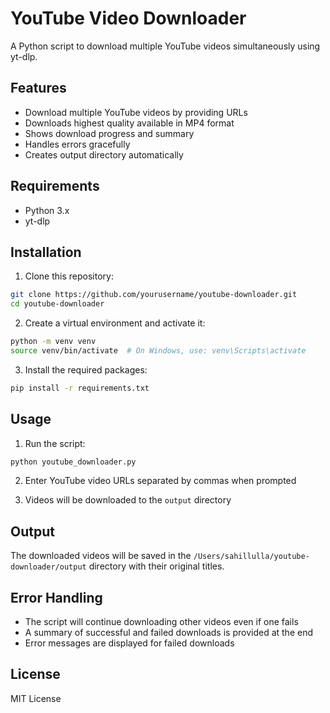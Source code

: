 # YouTube Video Downloader

A Python script to download multiple YouTube videos simultaneously using yt-dlp.

## Features

- Download multiple YouTube videos by providing URLs
- Downloads highest quality available in MP4 format
- Shows download progress and summary
- Handles errors gracefully
- Creates output directory automatically

## Requirements

- Python 3.x
- yt-dlp

## Installation

1. Clone this repository:
```bash
git clone https://github.com/yourusername/youtube-downloader.git
cd youtube-downloader
```

2. Create a virtual environment and activate it:
```bash
python -m venv venv
source venv/bin/activate  # On Windows, use: venv\Scripts\activate
```

3. Install the required packages:
```bash
pip install -r requirements.txt
```

## Usage

1. Run the script:
```bash
python youtube_downloader.py
```

2. Enter YouTube video URLs separated by commas when prompted

3. Videos will be downloaded to the `output` directory

## Output

The downloaded videos will be saved in the `/Users/sahillulla/youtube-downloader/output` directory with their original titles.

## Error Handling

- The script will continue downloading other videos even if one fails
- A summary of successful and failed downloads is provided at the end
- Error messages are displayed for failed downloads

## License

MIT License 